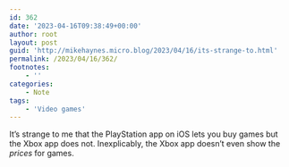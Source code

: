 ```yaml
---
id: 362
date: '2023-04-16T09:38:49+00:00'
author: root
layout: post
guid: 'http://mikehaynes.micro.blog/2023/04/16/its-strange-to.html'
permalink: /2023/04/16/362/
footnotes:
    - ''
categories:
    - Note
tags:
    - 'Video games'
---
```


It’s strange to me that the PlayStation app on iOS lets you buy games but the Xbox app does not. Inexplicably, the Xbox app doesn’t even show the *prices* for games.